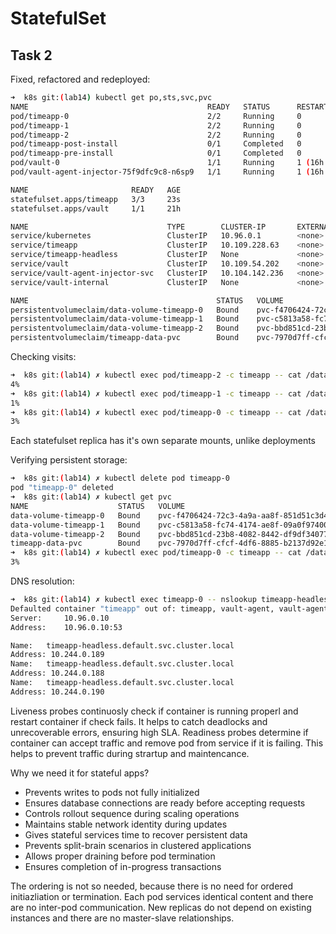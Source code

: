 # StatefulSet

## Task 2

Fixed, refactored and redeployed:

```bash
➜  k8s git:(lab14) kubectl get po,sts,svc,pvc
NAME                                        READY   STATUS      RESTARTS      AGE
pod/timeapp-0                               2/2     Running     0             23s
pod/timeapp-1                               2/2     Running     0             19s
pod/timeapp-2                               2/2     Running     0             14s
pod/timeapp-post-install                    0/1     Completed   0             23s
pod/timeapp-pre-install                     0/1     Completed   0             28s
pod/vault-0                                 1/1     Running     1 (16h ago)   21h
pod/vault-agent-injector-75f9dfc9c8-n6sp9   1/1     Running     1 (16h ago)   21h

NAME                       READY   AGE
statefulset.apps/timeapp   3/3     23s
statefulset.apps/vault     1/1     21h

NAME                               TYPE        CLUSTER-IP       EXTERNAL-IP   PORT(S)             AGE
service/kubernetes                 ClusterIP   10.96.0.1        <none>        443/TCP             72d
service/timeapp                    ClusterIP   10.109.228.63    <none>        8080/TCP            23s
service/timeapp-headless           ClusterIP   None             <none>        8080/TCP            23s
service/vault                      ClusterIP   10.109.54.202    <none>        8200/TCP,8201/TCP   21h
service/vault-agent-injector-svc   ClusterIP   10.104.142.236   <none>        443/TCP             21h
service/vault-internal             ClusterIP   None             <none>        8200/TCP,8201/TCP   21h

NAME                                          STATUS   VOLUME                                     CAPACITY   ACCESS MODES   STORAGECLASS   VOLUMEATTRIBUTESCLASS   AGE
persistentvolumeclaim/data-volume-timeapp-0   Bound    pvc-f4706424-72c3-4a9a-aa8f-851d51c3d4d6   1Gi        RWO            standard       <unset>                 23s
persistentvolumeclaim/data-volume-timeapp-1   Bound    pvc-c5813a58-fc74-4174-ae8f-09a0f974006c   1Gi        RWO            standard       <unset>                 19s
persistentvolumeclaim/data-volume-timeapp-2   Bound    pvc-bbd851cd-23b8-4082-8442-df9df3407758   1Gi        RWO            standard       <unset>                 14s
persistentvolumeclaim/timeapp-data-pvc        Bound    pvc-7970d7ff-cfcf-4df6-8885-b2137d92e122   1Gi        RWO            standard       <unset>                 23s
```

Checking visits:

```bash
➜  k8s git:(lab14) ✗ kubectl exec pod/timeapp-2 -c timeapp -- cat /data/visits.txt
4%
➜  k8s git:(lab14) ✗ kubectl exec pod/timeapp-1 -c timeapp -- cat /data/visits.txt
1%
➜  k8s git:(lab14) ✗ kubectl exec pod/timeapp-0 -c timeapp -- cat /data/visits.txt
3%
```

Each statefulset replica has it's own separate mounts, unlike deployments

Verifying persistent storage:

```bash
➜  k8s git:(lab14) ✗ kubectl delete pod timeapp-0
pod "timeapp-0" deleted
➜  k8s git:(lab14) ✗ kubectl get pvc
NAME                    STATUS   VOLUME                                     CAPACITY   ACCESS MODES   STORAGECLASS   VOLUMEATTRIBUTESCLASS   AGE
data-volume-timeapp-0   Bound    pvc-f4706424-72c3-4a9a-aa8f-851d51c3d4d6   1Gi        RWO            standard       <unset>                 6m46s
data-volume-timeapp-1   Bound    pvc-c5813a58-fc74-4174-ae8f-09a0f974006c   1Gi        RWO            standard       <unset>                 6m42s
data-volume-timeapp-2   Bound    pvc-bbd851cd-23b8-4082-8442-df9df3407758   1Gi        RWO            standard       <unset>                 6m37s
timeapp-data-pvc        Bound    pvc-7970d7ff-cfcf-4df6-8885-b2137d92e122   1Gi        RWO            standard       <unset>                 6m46s
➜  k8s git:(lab14) ✗ kubectl exec pod/timeapp-0 -c timeapp -- cat /data/visits.txt
3%
```

DNS resolution:

```bash
➜  k8s git:(lab14) ✗ kubectl exec timeapp-0 -- nslookup timeapp-headless
Defaulted container "timeapp" out of: timeapp, vault-agent, vault-agent-init (init)
Server:		10.96.0.10
Address:	10.96.0.10:53

Name:	timeapp-headless.default.svc.cluster.local
Address: 10.244.0.189
Name:	timeapp-headless.default.svc.cluster.local
Address: 10.244.0.188
Name:	timeapp-headless.default.svc.cluster.local
Address: 10.244.0.190
```

Liveness probes continuosly check if container is running properl and restart container if check fails. It helps to catch deadlocks and unrecoverable errors, ensuring high SLA.
Readiness probes determine if container can accept traffic and remove pod from service if it is failing. This helps to prevent traffic during strartup and maintencance.

Why we need it for stateful apps?

- Prevents writes to pods not fully initialized
- Ensures database connections are ready before accepting requests
- Controls rollout sequence during scaling operations
- Maintains stable network identity during updates
- Gives stateful services time to recover persistent data
- Prevents split-brain scenarios in clustered applications
- Allows proper draining before pod termination
- Ensures completion of in-progress transactions

The ordering is not so needed, because there is no need for ordered initiazliation or termination. Each pod services identical content and there are no inter-pod communication. New replicas do not depend on existing instances and there are no master-slave relationships.
